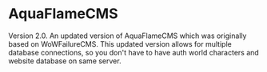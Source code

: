 AquaFlameCMS
============

Version 2.0. An updated version of AquaFlameCMS which was originally based on WoWFailureCMS. This updated version allows for multiple database connections, so you don't have to have auth world characters and website database on same server.